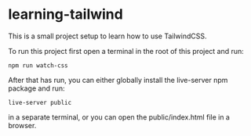 # learning-tailwind
This is a small project setup to learn how to use TailwindCSS.

To run this project first open a terminal in the root of this project and run:

```npm run watch-css```

After that has run, you can either globally install the live-server npm package and run:

`live-server public`

in a separate terminal, or you can open the public/index.html file in a browser.